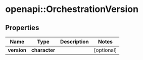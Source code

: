 # openapi::OrchestrationVersion


## Properties
Name | Type | Description | Notes
------------ | ------------- | ------------- | -------------
**version** | **character** |  | [optional] 


